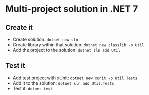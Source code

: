 # Multi-project solution in .NET 7

## Create it

- Create solution: `dotnet new sln`
- Create library within that solution: `dotnet new classlib -o Util`
- Add the project to the solution: `dotnet sln add Util`

## Test it

- Add test project with xUnit: `dotnet new xunit -o Util.Tests`
- Add it to the solution: `dotnet sln add Util.Tests`
- Test it: `dotnet test`
